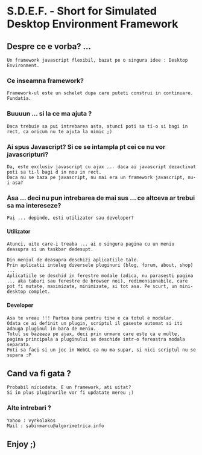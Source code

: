 # S.D.E.F. - Short for Simulated Desktop Environment Framework

## Despre ce e vorba? ...

	Un framework javascript flexibil, bazat pe o singura idee : Desktop Environment. 
	
### Ce inseamna framework?

	Framework-ul este un schelet dupa care puteti construi in continuare. Fundatia.

	
### Buuuun ... si la ce ma ajuta ?
	
	Daca trebuie sa pui intrebarea asta, atunci poti sa ti-o si bagi in rect, ca oricum nu te ajuta la nimic ;)
	
### Ai spus Javascript? Si ce se intampla pt cei ce nu vor javascripturi?
	
	Da, este exclusiv javascript cu ajax ... daca ai javascript dezactivat poti sa ti-l bagi d in nou in rect. 
	Daca nu se baza pe javascript, nu mai era un framework javascript, nu-i asa?
		
### Asa ... deci nu pun intrebarea de mai sus ... ce altceva ar trebui sa ma intereseze?

	Pai ... depinde, esti utilizator sau developer?
	
#### Utilizator
	
	Atunci, uite care-i treaba ... ai o singura pagina cu un meniu deasupra si un taskbar dedesupt. 
	
	Din meniul de deasupra deschizi aplicatiile tale. 
	Prin aplicatii inteleg diversele pluginuri (blog, forum, about, shop) ... 
	Aplicatiile se deschid in ferestre modale (adica, nu parasesti pagina ... aka taburi sau ferestre de browser noi), redimensionabile, care pot fi mutate, maximizate, minimizate, si tot asa. Pe scurt, un mini-desktop complet.
	
#### Developer

	Asa te vreau !!! Partea buna pentru tine e ca totul e modular. 
	Odata ce ai definit un plugin, scriptul il gaseste automat si iti adauga pluginul in bara de meniu. 
	Totul se bazeaza pe ajax, deci prin urmare care este ca e multe, pagina principala a pluginului se deschide intr-o fereastra modala separata. 
	Poti sa faci si un joc in WebGL ca nu ma supar, si nici scriptul nu se supara :P

## Cand va fi gata ?

	Probabil niciodata. E un framework, ati uitat?
	Si in plus pluginurile vor fi updatate mereu ;)

### Alte intrebari ?

	Yahoo : vyrkolakos
	Mail : sabinmarcu@algorimetrica.info

## Enjoy ;)
